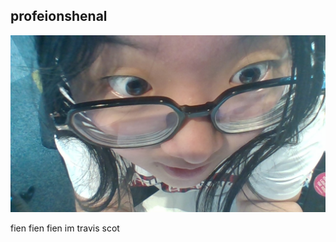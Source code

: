 ## profeionshenal

![addfsfgauigsfguio](https://github.com/wellyhacks/wellyhacks.github.io/blob/83441c8a12be407bb8899a31470fa0bccf0877de/images/WIN_20240930_10_40_43_Pro.jpg?raw=true)

fien fien fien im travis scot

